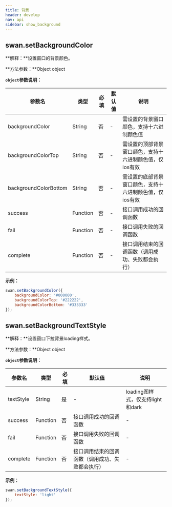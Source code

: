 ```yaml
---
title: 背景
header: develop
nav: api
sidebar: show_background
---
```


## swan.setBackgroundColor


**解释：**设置窗口的背景颜色。

**方法参数：**Object object

**`object`参数说明：**

|参数名 |类型  |必填 | 默认值 |说明|
|---- | ---- | ---- | ----|----|
|backgroundColor |String | 否|  - | 需设置的背景窗口颜色，支持十六进制颜色值 |11.3 <p>低版本请做<a href="https://smartprogram.baidu.com/docs/develop/tutorial/compatibility/">兼容性处理</a>|
|backgroundColorTop |String | 否| - | 需设置的顶部背景窗口颜色，支持十六进制颜色值，仅ios有效| 11.3 <p>低版本请做<a href="https://smartprogram.baidu.com/docs/develop/tutorial/compatibility/">兼容性处理</a>|
|backgroundColorBottom |String  |  否| - |需设置的底部背景窗口颜色，支持十六进制颜色值，仅ios有效| 11.3 <p>低版本请做<a href="https://smartprogram.baidu.com/docs/develop/tutorial/compatibility/">兼容性处理</a>|
|success  |  Function |   否  |-| 接口调用成功的回调函数|- |
|fail  |  Function |   否  |-| 接口调用失败的回调函数|- |
|complete   | Function  |  否 |-|  接口调用结束的回调函数（调用成功、失败都会执行）| -|

**示例：**

```js
swan.setBackgroundColor({
    backgroundColor: '#000000',
    backgroundColorTop: '#222222',
    backgroundColorBottom: '#333333'
});
```
<!-- #### 错误码

**Andriod**

|错误码|说明|
|--|--|
|202|解析失败，请检查参数是否正确。|
|1001|执行失败|

**iOS**

|错误码|说明|
|--|--|
|202|解析失败，请检查参数是否正确。| -->

## swan.setBackgroundTextStyle


**解释：**设置窗口下拉背景loading样式。

**方法参数：**Object object

**`object`参数说明：**

|参数名 |类型  |必填 | 默认值 |说明|
|---- | ---- | ---- | ----|----|
|textStyle |String | 是|  - | loading图样式，仅支持light和dark |11.3 <p>低版本请做<a href="https://smartprogram.baidu.com/docs/develop/tutorial/compatibility/">兼容性处理</a>|
|success |Function  |  否 | 接口调用成功的回调函数 |-|-|
|fail  |  Function |   否  | 接口调用失败的回调函数|-|-|
|complete   | Function  |  否 |  接口调用结束的回调函数（调用成功、失败都会执行）|-|-|

**示例：**

```js
swan.setBackgroundTextStyle({
    textStyle: 'light'
});
```
<!-- #### 错误码

**Andriod**

|错误码|说明|
|--|--|
|202|解析失败，请检查参数是否正确。|
|1001|执行失败|

**iOS**

|错误码|说明|
|--|--|
|202|解析失败，请检查参数是否正确。| -->